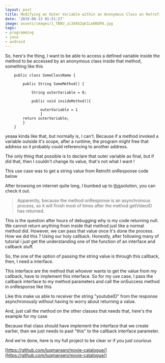 ```yaml
---
layout: post
title: Modifying an Outer Variable within an Anonymous Class on Retrofit
date: '2019-08-13 01:51:27'
image: assets/images/1_TB8U_zc34XG2qk1LeOBdPA.jpg
tags:
- programming
- java
- android
---
```


So, here's the thing, I want to be able to access a defined variable inside the method to be accessed by an anonymous class inside that method, something like this

~~~.language-java
    public class SomeClassName {
    
        public String SomeMethod() {
            
            String outerVariable = 0;
            
            public void insideMethod(){
                
                outerVariable = 1
                }   
        return outerVariable;
        }
    }            

~~~

yeaaa kinda like that, but normally is, I can't. Because if a method invoked a variable outside it's scope, after a runtime, the program might free that address so it probably could referencing to another address.

The only thing that possible is to declare that outer variable as final, but if did that, then I couldn't change its value, that's not what I want !

This use case was to get a string value from Retrofit onResponse code below

<!--kg-card-begin: html--><script src="https://gist.github.com/luqmansen/3ec94ac566be2a23c0de9ac21cceec8f.js"></script><!--kg-card-end: html-->

After browsing on internet quite long, I bumbed up to [this](https://stackoverflow.com/questions/44872115/how-can-i-return-value-from-onresponse-of-retrofit-v2/44881355)solution, you can check it out.

> Apparently, because the method onResponse is an asynchronous process, so it will finish most of times after the method getVideoID has returned.

This is the question after hours of debugging why is my code returning null. We cannot return anything from inside that method just like a normal method did. However, we can pass that value once it's done the process. How we did this ? Using our holy callback. Honestly, after following many of tutorial i just get the understanding one of the function of an interface and callback stuff.

So, the one of the option of passing the string value is through this callback, then, I need a interface.

<!--kg-card-begin: html--><script src="https://gist.github.com/luqmansen/8c3c398baa9117bbd04280c971d775da.js"></script><!--kg-card-end: html-->

This interface are the method that whoever wants to get the value from my callback, have to implement this interface. So for my use case, I pass the callback interface to my method parameters and call the onSuccess method in onResponse like this

<!--kg-card-begin: html--><script src="https://gist.github.com/luqmansen/9ffc9f5a5b8da945404399909db05a0d.js"></script><!--kg-card-end: html-->

Like this make us able to receiver the string "youtubeID" from the response asynchronously without having to worry about returning a value.

And, just call the method on the other classes that needs that, here's the example for my case

<!--kg-card-begin: html--><script src="https://gist.github.com/luqmansen/1cd2827428acd3ca9f97c13c929f369a.js"></script><!--kg-card-end: html-->

Because that class should have implement the interface that we create earlier, than we just needs to past "this" to the callback interface parameter.

And we're done, here is my full project to be clear or if you just courious

[https://github.com/luqmansen/movie-catalogue/](https://github.com/luqmansen/movie-catalogue/)

